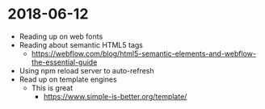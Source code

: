 # 2018-06-12

* Reading up on web fonts
* Reading about semantic HTML5 tags
  * https://webflow.com/blog/html5-semantic-elements-and-webflow-the-essential-guide
* Using npm reload server to auto-refresh
* Read up on template engines
  * This is great
    * https://www.simple-is-better.org/template/
